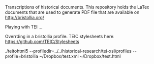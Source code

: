 Transcriptions of historical documents. This repository holds the
LaTex documents that are used to generate PDF file that are
available on http://bristollia.org/

Playing with TEI ...

Overrding in a bristollia profile. TEIC stylesheets here: https://github.com/TEIC/Stylesheets

./teitohtml5 --profiledir=../../historical-research/tei-xsl/profiles --profile=bristollia ~/Dropbox/test.xml ~/Dropbox/test.html
